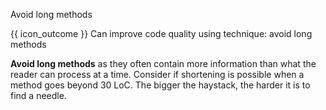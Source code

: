 <span id="title">Avoid long methods</span>

<span id="prereqs"></span>

<span id="outcomes">{{ icon_outcome }} Can improve code quality using technique: avoid long methods </span>

<div id="body">

**Avoid long methods** as they often contain more information than what the reader can process at a time. Consider if shortening is possible when a method goes beyond 30 <tooltip content="Lines of Code">LoC</tooltip>. The bigger the haystack, the harder it is to find a needle.

</div>

<div id="extras">
</div>
